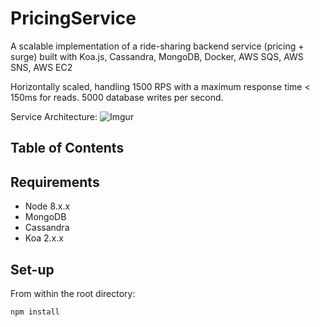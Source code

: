 # PricingService
A scalable implementation of a ride-sharing backend service (pricing + surge) built with Koa.js, Cassandra, MongoDB, Docker, AWS SQS, AWS SNS, AWS EC2

Horizontally scaled, handling 1500 RPS with a maximum response time < 150ms for reads. 5000 database writes per second.

Service Architecture:
![Imgur](https://imgur.com/a/U2y7h) 
## Table of Contents

## Requirements

- Node 8.x.x
- MongoDB
- Cassandra
- Koa 2.x.x

## Set-up
From within the root directory:

```sh
npm install
```

